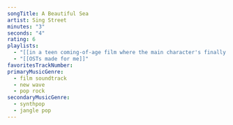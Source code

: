 ```yaml
---
songTitle: A Beautiful Sea
artist: Sing Street
minutes: "3"
seconds: "4"
rating: 6
playlists:
  - "[[in a teen coming-of-age film where the main character's finally ready for the next chapter]]"
  - "[[OSTs made for me]]"
favoritesTrackNumber:
primaryMusicGenre:
  - film soundtrack
  - new wave
  - pop rock
secondaryMusicGenre:
  - synthpop
  - jangle pop
---
```

